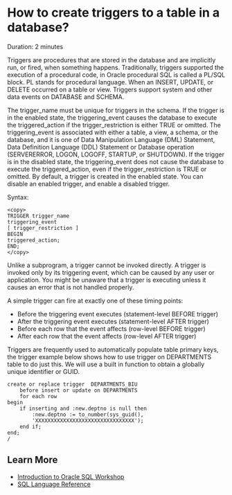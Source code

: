 # How to create triggers to a table in a database?

Duration: 2 minutes

Triggers are procedures that are stored in the database and are implicitly run, or fired, when something happens. Traditionally, triggers supported the execution of a procedural code, in Oracle procedural SQL is called a PL/SQL block. PL stands for procedural language. When an INSERT, UPDATE, or DELETE occurred on a table or view. Triggers support system and other data events on DATABASE and SCHEMA.

The trigger\_name must be unique for triggers in the schema. If the trigger is in the enabled state, the triggering\_event causes the database to execute the triggered\_action if the trigger\_restriction is either TRUE or omitted. The triggering\_event is associated with either a table, a view, a schema, or the database, and it is one of Data Manipulation Language (DML) Statement, Data Definition Language (DDL) Statement or Database operation (SERVERERROR, LOGON, LOGOFF, STARTUP, or SHUTDOWN). If the trigger is in the disabled state, the triggering\_event does not cause the database to execute the triggered_action, even if the trigger\_restriction is TRUE or omitted. By default, a trigger is created in the enabled state. You can disable an enabled trigger, and enable a disabled trigger.

Syntax:

```
<copy>
TRIGGER trigger_name
triggering_event
[ trigger_restriction ]
BEGIN
triggered_action;
END;
</copy>
```

Unlike a subprogram, a trigger cannot be invoked directly. A trigger is invoked only by its triggering event, which can be caused by any user or application. You might be unaware that a trigger is executing unless it causes an error that is not handled properly.

A simple trigger can fire at exactly one of these timing points:

* Before the triggering event executes (statement-level BEFORE trigger)
* After the triggering event executes (statement-level AFTER trigger)
* Before each row that the event affects (row-level BEFORE trigger)
* After each row that the event affects (row-level AFTER trigger)

Triggers are frequently used to automatically populate table primary keys, the trigger example below shows how to use trigger on DEPARTMENTS table to do just this. We will use a built in function to obtain a globally unique identifier or GUID.

```
create or replace trigger  DEPARTMENTS_BIU
    before insert or update on DEPARTMENTS
    for each row
begin
    if inserting and :new.deptno is null then
        :new.deptno := to_number(sys_guid(), 
        'XXXXXXXXXXXXXXXXXXXXXXXXXXXXXXXX');
    end if;
end;
/
```

## Learn More

* [Introduction to Oracle SQL Workshop](https://apexapps.oracle.com/pls/apex/dbpm/r/livelabs/view-workshop?wid=943)
* [SQL Language Reference](https://docs.oracle.com/en/database/oracle/oracle-database/12.2/sqlrf/Introduction-to-Oracle-SQL.html#GUID-049B7AE8-11E1-4110-B3E4-D117907D77AC)
